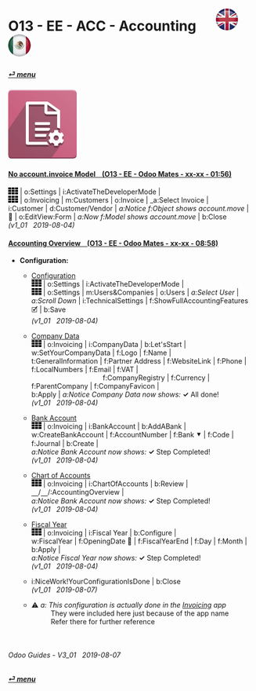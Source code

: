 # O13 - EE - ACC - Accounting &nbsp;&nbsp;&nbsp;&nbsp; [![en-uk](/doc/img/en-uk_flag_button_small.png)](/en-uk/o13/ee/acc/en-uk-o13-ee-acc-accounting-guides.md) [ ![es-mx](/doc/img/es-mx_flag_button_small.png)](/es-mx/o13/ee/acc/es-mx-o13-ee-acc-accounting-guides.md)
#### [_&#x23CE; menu_](/en-uk/o13/ee/en-uk-o13-ee-guides-menu.md)  
### ![acc](/doc/img/account_accountant.png)

#### [No account.invoice Model &nbsp;&nbsp; (O13 - EE - Odoo Mates - xx-xx - 01:56)](https://youtube.com/embed/Ap7IPh23rsQ?autoplay=1&start=6&end=60&rel=0)
![apps](/doc/img/apps.png) | o:Settings | i:ActivateTheDeveloperMode |  
![apps](/doc/img/apps.png) | o:Invoicing | m:Customers | o:Invoice | _a:Select Invoice |  
i:Customer | d:Customer/Vendor | _a:Notice f:Object shows account.move_ |  
&#x1F41E; | o:EditView:Form | _a:Now f:Model shows account.move_ | b:Close  
_(v1_01 &nbsp; 2019-08-04)_  

#### [Accounting Overview &nbsp;&nbsp; (O13 - EE - Odoo Mates - xx-xx - 08:58)](https://youtube.com/embed/hA6KSbR7YVI?autoplay=1&start=6&end=58&rel=0&nocount)
[***Sync***]: # (o13-ee-inv-invoicing-guides)  

- **Configuration:**
  - [Configuration](https://youtube.com/embed/hA6KSbR7YVI?autoplay=1&start=6&end=54&rel=0)  
    ![apps](/doc/img/apps.png) | o:Settings | i:ActivateTheDeveloperMode |  
    ![apps](/doc/img/apps.png) | o:Settings | m:Users&Companies | o:Users | _a:Select User_ |  
    _a:Scroll Down_ | i:TechnicalSettings | f:ShowFullAccountingFeatures &#x1F5F9; | b:Save  
    _(v1_01 &nbsp; 2019-08-04)_  

  - [Company Data](https://youtube.com/embed/hA6KSbR7YVI?autoplay=1&start=55&end=79&rel=0)  
    ![apps](/doc/img/apps.png) | o:Invoicing | i:CompanyData | b:Let'sStart |  
    w:SetYourCompanyData | f:Logo | f:Name |  
    t:GeneralInformation | f:Partner Address | f:WebsiteLink | f:Phone | f:LocalNumbers | f:Email | f:VAT |  
    &nbsp;&nbsp;&nbsp;&nbsp;&nbsp;&nbsp;&nbsp;&nbsp;&nbsp;&nbsp;&nbsp;&nbsp;&nbsp;&nbsp;&nbsp;&nbsp;&nbsp;
    &nbsp;&nbsp;&nbsp;&nbsp;&nbsp;&nbsp;&nbsp;&nbsp;&nbsp;&nbsp;&nbsp;&nbsp;&nbsp;&nbsp;&nbsp;&nbsp;&nbsp;&nbsp;
    f:CompanyRegistry | f:Currency | f:ParentCompany | f:CompanyFavicon |  
    b:Apply | _a:Notice Company Data now shows:_ **&#x2713;** All done!  
    _(v1_01 &nbsp; 2019-08-04)_  

  - [Bank Account](https://youtube.com/embed/hA6KSbR7YVI?autoplay=1&start=80&end=92&rel=0)  
    ![apps](/doc/img/apps.png) | o:Invoicing | i:BankAccount | b:AddABank |  
    w:CreateBankAccount | f:AccountNumber | f:Bank &#x2BC6; | f:Code | f:Journal | b:Create |  
    _a:Notice Bank Account now shows:_ **&#x2713;** Step Completed!  
    _(v1_01 &nbsp; 2019-08-04)_  

  - [Chart of Accounts](https://youtube.com/embed/hA6KSbR7YVI?autoplay=1&start=93&end=100&rel=0)  
    ![apps](/doc/img/apps.png) | o:Invoicing | i:ChartOfAccounts | b:Review |  
    &#x23BD;/&#x23BD;/:AccountingOverview |  
    _a:Notice Bank Account now shows:_ **&#x2713;** Step Completed!  
    _(v1_01 &nbsp; 2019-08-04)_  

  - [Fiscal Year](https://youtube.com/embed/hA6KSbR7YVI?autoplay=1&start=100&end=108&rel=0)  
    ![apps](/doc/img/apps.png) | o:Invoicing | i:Fiscal Year | b:Configure |  
    w:FiscalYear | f:OpeningDate &#x1F4C5; | f:FiscalYearEnd | f:Day | f:Month | b:Apply |  
    _a:Notice Fiscal Year now shows:_ **&#x2713;** Step Completed!  
    _(v1_01 &nbsp; 2019-08-04)_  
  
  - i:NiceWork!YourConfigurationIsDone | b:Close  
    _(v1_01 &nbsp; 2019-08-07)_  

  - &#x26A0; _a: This configuration is actually done in the [Invoicing](/en-uk/o13/ee/inv/en-uk-o13-ee-inv-invoicing-guides.md#accounting-overview--o13---ee---odoo-mates---xx-xx---0858) app_  
    &nbsp;&nbsp;&nbsp;&nbsp;&nbsp;&nbsp;&nbsp;&nbsp;&nbsp;&nbsp;They were included here just because of the app name  
    &nbsp;&nbsp;&nbsp;&nbsp;&nbsp;&nbsp;&nbsp;&nbsp;&nbsp;&nbsp;Refer there for further reference  


<br>

###### Odoo Guides - V3_01 &nbsp; 2019-08-07  
**[_&#x23CE; menu_](/en-uk/o13/ee/en-uk-o13-ee-guides-menu.md)**  
